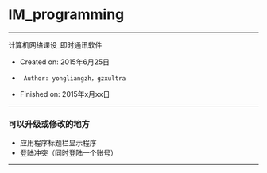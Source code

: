 # IM_programming

---
计算机网络课设_即时通讯软件
 *  Created on: 2015年6月25日
 *      Author: yongliangzh，gzxultra
 *  Finished on: 2015年x月xx日

---

### 可以升级或修改的地方
* 应用程序标题栏显示程序
* 登陆冲突（同时登陆一个账号）

---